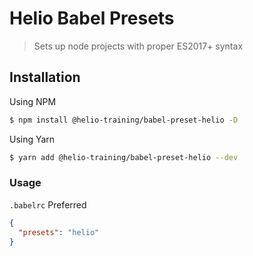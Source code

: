 # Helio Babel Presets

> Sets up node projects with proper ES2017+ syntax

## Installation

Using NPM

```bash
$ npm install @helio-training/babel-preset-helio -D
```

Using Yarn

```bash
$ yarn add @helio-training/babel-preset-helio --dev
```

### Usage

`.babelrc` Preferred

```json
{
  "presets": "helio"
}
```


